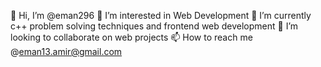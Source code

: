 👋 Hi, I’m @eman296
👀 I’m interested in Web Development
🌱 I’m currently c++ problem solving techniques and frontend web development
💞️ I’m looking to collaborate on web projects
📫 How to reach me @eman13.amir@gmail.com

